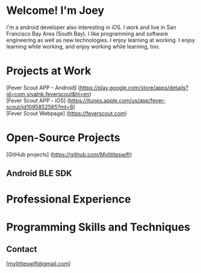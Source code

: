 # Welcome! I'm Joey

I'm a android developer also interesting in iOS. I work and live in San Francisco Bay Area (South Bay). I like programming and software engineering as well as new technologies. I enjoy learning at working. I enjoy learning while working, and enjoy working while learning, too.


# Projects at Work
[Fever Scout APP - Android] (https://play.google.com/store/apps/details?id=com.vivalnk.feverscout&hl=en) <br />
[Fever Scout APP - iOS] (https://itunes.apple.com/us/app/fever-scout/id1095852565?mt=8) <br />
[Fever Scout Webpage] (https://feverscout.com)


# Open-Source Projects

[GitHub projects] (https://github.com/Mylittleswift)

## Android BLE SDK




# Professional Experience





# Programming Skills and Techniques




## Contact
[mylittleswift@gmail.com]
